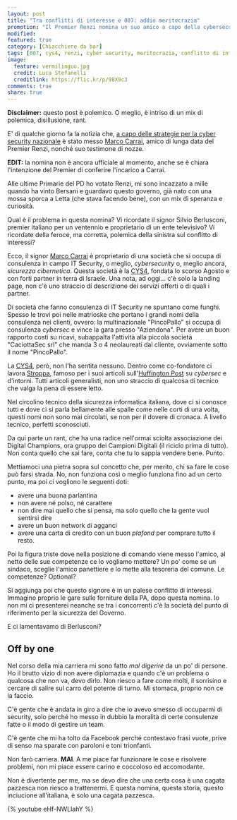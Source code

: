 ```yaml
---
layout: post
title: "Tra conflitti di interesse e 007: addio meritocrazia"
promotion: "Il Premier Renzi nomina un suo amico a capo della cybersecurity nazionale. Il merito e le competenze arriveranno nei prossimi governi, promette"
modified: 
featured: true
category: [Chiacchiere da bar]
tags: [007, cys4, renzi, cyber security, meritocrazia, conflitto di interessi, politica]
image:
  feature: vermilinguo.jpg
  credit: Luca Stefanelli
  creditlink: https://flic.kr/p/98X9c3
comments: true
share: true
---
```


**Disclaimer:** questo post è polemico. O meglio, è intriso di un mix di
polemica, disillusione, rant.

E' di qualche giorno fa la notizia che, [a capo delle strategie per la cyber
security
nazionale](http://www.huffingtonpost.it/2016/01/18/matteo-renzi-carrai_n_9009718.html)
è stato messo [Marco
Carrai](http://firenze.repubblica.it/cronaca/2016/01/18/news/chi_e_marco_carrai_l_uomo_fidato_di_renzi_per_le_situazioni_difficili-131516339/),
amico di lunga data del Premier
Renzi, nonché suo testimone di nozze.

**EDIT:** la nomina non è ancora ufficiale al momento, anche se è chiara
l'intenzione del Premier di conferire l'incarico a Carrai.

Alle ultime Primarie del PD ho votato Renzi, mi sono incazzato a mille quando
ha vinto Bersani e guardavo questo governo, già nato con una mossa sporca a
Letta (che stava facendo bene), con un mix di speranza e curiosità.

Qual è il problema in questa nomina? Vi ricordate il signor Silvio Berlusconi,
premier italiano per un ventennio e proprietario di un ente televisivo? Vi
ricordate della feroce, ma corretta, polemica della sinistra sul conflitto di
interessi?

Ecco, il signor [Marco
Carrai](http://formiche.net/2015/08/19/cys4-ecco-chi-lavorera-la-start-up-carrai-bellodi-nella-cybersecurity/)
è proprietario di una società che si occupa di
consulenza in campo IT Security, o meglio, _cybersecurity_ o, meglio ancora,
_sicurezza cibernetica_. Questa società è la [CYS4](https://cys4.com), fondata lo scorso
Agosto e con forti partner in terra di Israele. Una nota, ad oggi... c'è solo
la landing page, non c'è uno straccio di descrizione dei servizi offerti o di
quali i partner.

Di società che fanno consulenza di IT Security ne spuntano come funghi. Spesso
le trovi poi nelle matrioske che portano i grandi nomi della consulenza nei
clienti, ovvero: la multinazionale "PincoPallo" si occupa di consulenza
_cybersec_ e vince la gara presso "Aziendona". Per avere un buon rapporto costi
su ricavi, subappalta l'attività alla piccola società "CaciottaSec srl" che
manda 3 o 4 neolaureati dal cliente, ovviamente sotto il nome "PincoPallo".

La [CYS4](https://cys4.com), però, non l'ha sentita nessuno. Dentro come
co-fondatore ci lavora
[Stroppa](http://www.corriere.it/tecnologia/15_agosto_18/sicurezza-informatica-start-up-hacker-italiani-ec2493bc-4586-11e5-a532-fb287b18ec46.shtml),
famoso per i suoi articoli sull'[Huffington
Post](http://www.huffingtonpost.it/andrea-stroppa/) su _cybersec_ e d'intorni.
Tutti articoli generalisti, non uno straccio di qualcosa di tecnico che valga
la pena di essere letto.

Nel circolino tecnico della sicurezza informatica italiana, dove ci si conosce
tutti e dove ci si parla bellamente alle spalle come nelle corti di una volta,
questi nomi non sono mai circolati, se non per il dovere di cronaca. A livello
tecnico, perfetti sconosciuti.

Da qui parte un rant, che ha una radice nell'ormai sciolta associazione dei
Digital Champions, ora gruppo dei Campioni Digitali (il riciclo prima di
tutto). Non conta quello che sai fare, conta che tu lo sappia vendere bene.
Punto.

Mettiamoci una pietra sopra sul concetto che, per merito, chi sa fare le
cose può farsi strada. No, non funziona così o meglio funziona fino ad un certo
punto, ma poi ci vogliono le seguenti doti:

* avere una buona parlantina
* non avere né polso, né carattere
* non dire mai quello che si pensa, ma solo quello che la gente vuol sentirsi
  dire
* avere un buon network di agganci
* avere una carta di credito con un buon _plafond_ per comprare tutto il resto.

Poi la figura triste dove nella posizione di comando viene messo l'amico, al
netto delle sue competenze ce lo vogliamo mettere? Un po' come se un sindaco,
sceglie l'amico panettiere e lo mette alla tesoreria del comune. Le competenze?
Optional?

Si aggiunga poi che questo signore è in un palese conflitto di interessi.
Immagino proprio le gare sulle forniture della PA, dopo questa nomina. Io non
mi ci presenterei neanche se tra i concorrenti c'è la società del punto di
riferimento per la sicurezza del Governo.

E ci lamentavamo di Berlusconi?

## Off by one

Nel corso della mia carriera mi sono fatto _mal digerire_ da un po' di persone.
Ho il brutto vizio di non avere diplomazia e quando c'è un problema o qualcosa
che non va, devo dirlo. Non riesco a fare come molti, il sorrisino e cercare di
salire sul carro del potente di turno. Mi stomaca, proprio non ce la faccio.

C'è gente che è andata in giro a dire che io avevo smesso di occuparmi di
security, solo perché ho messo in dubbio la moralità di certe consulenze fatte
o il modo di gestire un team.

C'è gente che mi ha tolto da Facebook perché contestavo frasi vuote, prive di
senso ma sparate con paroloni e toni trionfanti.

Non farò carriera. **MAI**. A me piace far funzionare le cose e risolvere
problemi, non mi piace essere carino e coccoloso ed accomodante.

Non è divertente per me, ma se devo dire che una certa cosa è una cagata
pazzesca non riesco a trattenermi. E questa nomina, questa storia, questo
inciucione all'italiana, è solo una cagata pazzesca.

{% youtube eHf-NWLlahY %}
